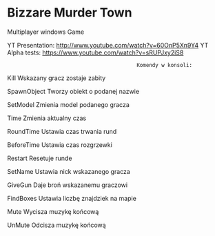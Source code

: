 # Bizzare Murder Town
Multiplayer windows Game

YT Presentation:
http://www.youtube.com/watch?v=60OnP5Xn9Y4
YT Alpha tests:
https://www.youtube.com/watch?v=sRUPJxy2iS8




                                              Komendy w konsoli:
 Kill <Player> 
Wskazany gracz zostaje zabity

SpawnObject <Object name> 
Tworzy obiekt o podanej nazwie

SetModel <Player> <Model id> 
Zmienia model podanego gracza

Time <liczba>
Zmienia aktualny czas

RoundTime <Liczba> 
Ustawia czas trwania rund

BeforeTime <Liczba> 
Ustawia czas rozgrzewki

Restart 
Resetuje runde

SetName <Player> <Name> 
Ustawia nick wskazanego gracza

GiveGun <Player> 
Daje broń wskazanemu graczowi

FindBoxes <Liczba> 
Ustawia liczbę znajdziek na mapie

Mute 
Wycisza muzykę końcową

UnMute 
Odcisza muzykę końcową
